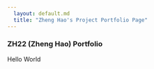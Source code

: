 ```yaml
---
  layout: default.md
  title: "Zheng Hao's Project Portfolio Page"
---
```


### ZH22 (Zheng Hao) Portfolio

Hello World
